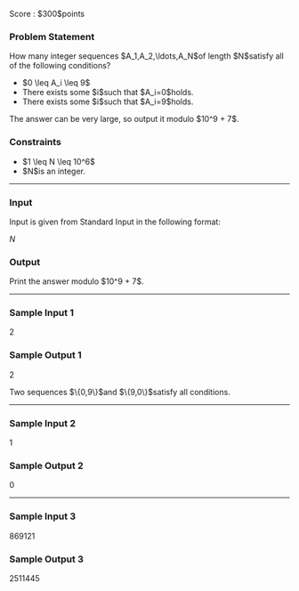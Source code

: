 
<div>

<span>

<span>

<p>
Score : $300$points
</p>

<div>

<section>

### **Problem Statement**

<p>
How many integer sequences $A_1,A_2,\ldots,A_N$of length $N$satisfy all of the following conditions?
</p>

<ul>

<li>
$0 \leq A_i \leq 9$
</li>

<li>
There exists some $i$such that $A_i=0$holds.
</li>

<li>
There exists some $i$such that $A_i=9$holds.
</li>

</ul>

<p>
The answer can be very large, so output it modulo $10^9 + 7$.
</p>

</section>

</div>

<div>

<section>

### **Constraints**

<ul>

<li>
$1 \leq N \leq 10^6$
</li>

<li>
$N$is an integer.
</li>

</ul>

</section>

</div>

---

<div>

<div>

<section>

### **Input**

<p>
Input is given from Standard Input in the following format:
</p>

<div>

$N$
</div>

</section>

</div>

<div>

<section>

### **Output**

<p>
Print the answer modulo $10^9 + 7$.
</p>

</section>

</div>

</div>

---

<div>

<section>

### **Sample Input 1**

<div>

2

</div>

</section>

</div>

<div>

<section>

### **Sample Output 1**

<div>

2

</div>

<p>
Two sequences $\{0,9\}$and $\{9,0\}$satisfy all conditions.
</p>

</section>

</div>

---

<div>

<section>

### **Sample Input 2**

<div>

1

</div>

</section>

</div>

<div>

<section>

### **Sample Output 2**

<div>

0

</div>

</section>

</div>

---

<div>

<section>

### **Sample Input 3**

<div>

869121

</div>

</section>

</div>

<div>

<section>

### **Sample Output 3**

<div>

2511445

</div>

</section>

</div>

</span>

</span>

</div>
